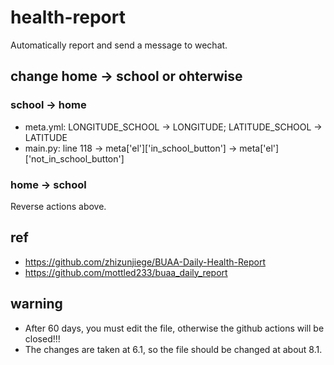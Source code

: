 # health-report
Automatically report and send a message to wechat.
## change home -> school or ohterwise
### school -> home
- meta.yml: LONGITUDE_SCHOOL -> LONGITUDE; LATITUDE_SCHOOL -> LATITUDE
- main.py: line 118 -> meta['el']['in_school_button'] -> meta['el']['not_in_school_button']
### home -> school
Reverse actions above.
## ref
- https://github.com/zhizunjiege/BUAA-Daily-Health-Report
- https://github.com/mottled233/buaa_daily_report

## warning
- After 60 days, you must edit the file, otherwise the github actions will be closed!!!
- The changes are taken at 6.1, so the file should be changed at about 8.1.
